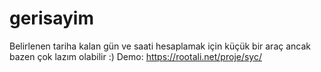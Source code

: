 # gerisayim
Belirlenen tariha kalan gün ve saati hesaplamak için küçük bir araç ancak bazen çok lazım olabilir :)
Demo: https://rootali.net/proje/syc/
